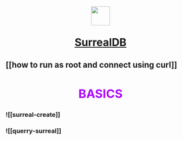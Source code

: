 # <a href="https://surrealdb.com/docs"> <div align="center"> <img width=50px src="https://surrealdb.com/static/img/assets/icon/icon-6d4d13d712a2029462e7e314f18e1b38.png"><P> SurrealDB</P> </div></a>
## [[how to run as root and connect using curl]]


## <div align="center" style="color: #AC00FA"> <h2>BASICS</h2></div>

### ![[surreal-create]]

### ![[querry-surreal]]